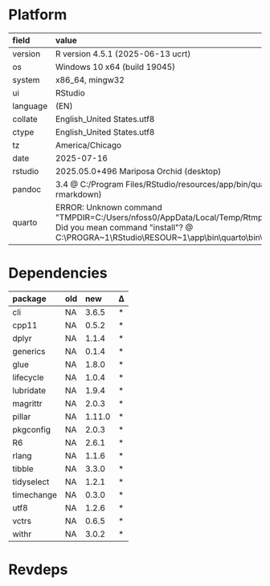 # Platform

|field    |value                                                                                                                                                                                       |
|:--------|:-------------------------------------------------------------------------------------------------------------------------------------------------------------------------------------------|
|version  |R version 4.5.1 (2025-06-13 ucrt)                                                                                                                                                           |
|os       |Windows 10 x64 (build 19045)                                                                                                                                                                |
|system   |x86_64, mingw32                                                                                                                                                                             |
|ui       |RStudio                                                                                                                                                                                     |
|language |(EN)                                                                                                                                                                                        |
|collate  |English_United States.utf8                                                                                                                                                                  |
|ctype    |English_United States.utf8                                                                                                                                                                  |
|tz       |America/Chicago                                                                                                                                                                             |
|date     |2025-07-16                                                                                                                                                                                  |
|rstudio  |2025.05.0+496 Mariposa Orchid (desktop)                                                                                                                                                     |
|pandoc   |3.4 @ C:/Program Files/RStudio/resources/app/bin/quarto/bin/tools/ (via rmarkdown)                                                                                                          |
|quarto   |ERROR: Unknown command "TMPDIR=C:/Users/nfoss0/AppData/Local/Temp/Rtmp6ntvOk/file3c847015a27". Did you mean command "install"? @ C:\PROGRA~1\RStudio\RESOUR~1\app\bin\quarto\bin\quarto.exe |

# Dependencies

|package    |old |new    |Δ  |
|:----------|:---|:------|:--|
|cli        |NA  |3.6.5  |*  |
|cpp11      |NA  |0.5.2  |*  |
|dplyr      |NA  |1.1.4  |*  |
|generics   |NA  |0.1.4  |*  |
|glue       |NA  |1.8.0  |*  |
|lifecycle  |NA  |1.0.4  |*  |
|lubridate  |NA  |1.9.4  |*  |
|magrittr   |NA  |2.0.3  |*  |
|pillar     |NA  |1.11.0 |*  |
|pkgconfig  |NA  |2.0.3  |*  |
|R6         |NA  |2.6.1  |*  |
|rlang      |NA  |1.1.6  |*  |
|tibble     |NA  |3.3.0  |*  |
|tidyselect |NA  |1.2.1  |*  |
|timechange |NA  |0.3.0  |*  |
|utf8       |NA  |1.2.6  |*  |
|vctrs      |NA  |0.6.5  |*  |
|withr      |NA  |3.0.2  |*  |

# Revdeps

